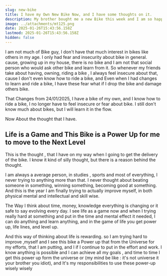 ```yaml
---
slug: new-bike
title: I have my Own New Bike Now, and I have some thoughts on it.
description: My brother bought me a new Bike this week and I am so happy about it at the same time I have some thought on it.
image: ../attachments/mt125.png
date: 2025-01-26T15:43:56.158Z
lastmod: 2025-01-26T15:43:56.158Z
hidden: false
---
```


I am not much of Bike guy, I don't have that much interest in bikes like others in my age. I only had fear and insecurity about bike in general.
cause, growing up in my house, there is no bike and I am not that social person who would ask other bike and learn from it. So whenever my friends take
about having, owning, riding a bike , I always feel insecure about that, cause I don't even know how to ride a bike, and Even when I had changes to learn and ride a bike, I have these fear what if I drop the bike and damage others bike.

That Changes from 24/01/2025, I have a bike of my own, and I know how to ride a bike, I no longer have to feel insecure or fear about bike. I still don't know much about bikes, but I will learn it in the flow.

Now About the thought that I have.

## Life is a Game and This Bike is a Power Up for me to move to the Next Level

This is the thought , that I have on my way when I going to get the delivery of the bike. I know it kind of silly thought, but there is a reason behind the thought.

I am always a average person, in studies , sports and most of everything, I never trying to anything more than that. I never thought about beating someone in something, winning something, becoming good at something. And this is the year I am finally trying to actually improve myself, in both physical mental and intellectual and skill wise.

The Way I think about time, money, knowledge everything is changing or it safe to say evolving every day. I see life as a game now and when I trying really hard at something and put in the time and mental effect it needed, I can do anything and learn anything, and in the game of life you get power up, life lines, and level up.

And this way of thinking about life is rewarding. so I am trying hard to improve ,myself and I see this bike a Power up that from the Universe for my efforts, that I am putting, and I if I continue to put in the effort and work. I know anything is possible and I can achieve all my goals , and time to time I get this power up form the universe or (my mind be like : it's not universe it your brother you idiot), and It's my responsibilities to use these power-up wisely wisely

